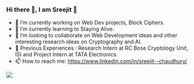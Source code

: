 ### Hi there 👋, I am Sreejit 🙂


<!-- **sre2jyc/sre2jyc** is a ✨ _special_ ✨ repository because its `README.md` (this file) appears on your GitHub profile. -->

<!-- Here are some ideas to get you started: -->

- 🔭 I’m currently working on Web Dev projects, Block Ciphers.
- 🌱 I’m currently learning to Staying Alive.
- 👯 I’m looking to collaborate on Web Development ideas and other interesting research ideas on Cryptography and AI.
- 💼 Previous Experiences : Research Intern at RC Bose Cryptology Unit, ISI and Project Intern at TATA Electronics.
- 📫 How to reach me: https://www.linkedin.com/in/sreejit--chaudhury/


![](https://giphy.com/embed/zhJR6HbK4fthC)


